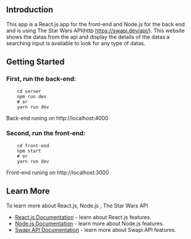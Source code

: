 
## Introduction

This app is a React.js app for the front-end and Node.js for the back end and is using The Star Wars API(http https://swapi.dev/api/).
This website shows the datas from the api and display the details of the datas a searching input is available to look for any type of datas.


## Getting Started

### First, run the back-end:

```
    cd server
    npm run dev
    # or
    yarn run dev

```
Back-end runing on http://localhost:4000

### Second, run the front-end:

```
    cd front-end
    npm start
    # or
    yarn run dev
```
Front-end runing on http://localhost:3000

## Learn More

To learn more about React.js, Node.js , The Star Wars API

* [React.js Documentation](https://reactjs.org/docs/getting-started.html) - learn about React.js features.
* [Node.js Documentation](https://nodejs.org/en/docs/) - learn more about Node.js features.
* [Swapi API Documentation](https://swapi.dev/) - learn more about Swapi API features.



